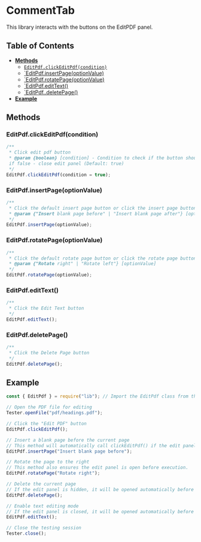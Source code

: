 # CommentTab

This library interacts with the buttons on the EditPDF panel.

## Table of Contents

-   [**Methods**](#methods)
    -   [`EditPdf.clickEditPdf(condition)`](#editpdfclickeditpdfcondition)
    -   [`EditPdf.insertPage(optionValue)](#editpdfinsertpageoptionvalue)
    -   [`EditPdf.rotatePage(optionValue)](#editpdfrotatepageoptionvalue)
    -   [`EditPdf.editText()](#editpdfedittext)
    -   [`EditPdf..deletePage()](#editpdfdeletepage)
-   [**Example**](#example)

## Methods

### EditPdf.clickEditPdf(condition)

```javascript
/**
 * Click edit pdf button
 * @param {boolean} [condition] - Condition to check if the button should be clicked if true - open edit panel,
 if false - close edit panel (Default: true)
 */
EditPdf.clickEditPdf(condition = true);
```

### EditPdf.insertPage(optionValue)

```javascript
/**
 * Click the default insert page button or click the insert page button with options.
 * @param {"Insert blank page before" | "Insert blank page after"} [optionValue]
 */
EditPdf.insertPage(optionValue);
```

### EditPdf.rotatePage(optionValue)

```javascript
/**
 * Click the default rotate page button or click the rotate page button with options.
 * @param {"Rotate right" | "Rotate left"} [optionValue]
 */
EditPdf.rotatePage(optionValue);
```

### EditPdf.editText()

```javascript
/**
 * Click the Edit Text button
 */
EditPdf.editText();
```

### EditPdf.deletePage()

```javascript
/**
 * Click the Delete Page button
 */
EditPdf.deletePage();
```

## Example

```javascript
const { EditPdf } = require("lib"); // Import the EditPdf class from the library

// Open the PDF file for editing
Tester.openFile("pdf/headings.pdf");

// Click the "Edit PDF" button
EditPdf.clickEditPdf();

// Insert a blank page before the current page
// This method will automatically call clickEditPdf() if the edit panel is hidden.
EditPdf.insertPage("Insert blank page before");

// Rotate the page to the right
// This method also ensures the edit panel is open before execution.
EditPdf.rotatePage("Rotate right");

// Delete the current page
// If the edit panel is hidden, it will be opened automatically before performing the action.
EditPdf.deletePage();

// Enable text editing mode
// If the edit panel is closed, it will be opened automatically before executing this action.
EditPdf.editText();

// Close the testing session
Tester.close();
```
